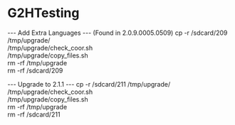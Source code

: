 # G2HTesting

--- Add Extra Languages ---
(Found in 2.0.9.0005.0509) 
cp -r /sdcard/209 /tmp/upgrade/                   
/tmp/upgrade/check_coor.sh                                                                          
/tmp/upgrade/copy_files.sh                                                                      
rm -rf /tmp/upgrade                                          
rm -rf /sdcard/209

--- Upgrade to 2.1.1 ---
cp -r /sdcard/211 /tmp/upgrade/                   
/tmp/upgrade/check_coor.sh                                                                          
/tmp/upgrade/copy_files.sh                                                                      
rm -rf /tmp/upgrade                                          
rm -rf /sdcard/211
